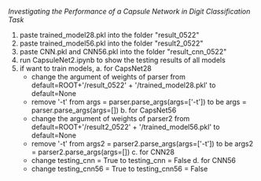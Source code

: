 *Investigating the Performance of a Capsule Network in Digit Classification Task*
1. paste trained_model28.pkl into the folder "result_0522"
2. paste trained_model56.pkl into the folder "result2_0522"
3. paste CNN.pkl and CNN56.pkl into the folder "result_cnn_0522"
4. run CapsuleNet2.ipynb to show the testing results of all models
5. if want to train models, 
	a. for CapsNet28
	-	change the argument of weights of parser from 
		default=ROOT+'/result_0522' + '/trained_model28.pkl' to default=None
	- 	remove '-t' from args = parser.parse_args(args=['-t']) to be
		args = parser.parse_args(args=[])
	b. for CapsNet56
	-	change the argument of weights of parser2 from 
		default=ROOT+'/result2_0522' + '/trained_model56.pkl' to default=None
	- 	remove '-t' from args2 = parser2.parse_args(args=['-t']) to be
		args2 = parser2.parse_args(args=[])
	c. for CNN28
	-	change testing_cnn = True to testing_cnn = False
	d. for CNN56
	-	change testing_cnn56 = True to testing_cnn56 = False
